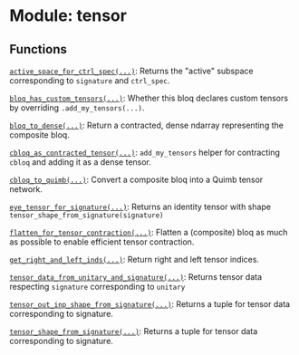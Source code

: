 # Module: tensor






## Functions

[`active_space_for_ctrl_spec(...)`](../../qualtran/simulation/tensor/active_space_for_ctrl_spec.md): Returns the "active" subspace corresponding to `signature` and `ctrl_spec`.

[`bloq_has_custom_tensors(...)`](../../qualtran/simulation/tensor/bloq_has_custom_tensors.md): Whether this bloq declares custom tensors by overriding `.add_my_tensors(...)`.

[`bloq_to_dense(...)`](../../qualtran/simulation/tensor/bloq_to_dense.md): Return a contracted, dense ndarray representing the composite bloq.

[`cbloq_as_contracted_tensor(...)`](../../qualtran/simulation/tensor/cbloq_as_contracted_tensor.md): `add_my_tensors` helper for contracting `cbloq` and adding it as a dense tensor.

[`cbloq_to_quimb(...)`](../../qualtran/simulation/tensor/cbloq_to_quimb.md): Convert a composite bloq into a Quimb tensor network.

[`eye_tensor_for_signature(...)`](../../qualtran/simulation/tensor/eye_tensor_for_signature.md): Returns an identity tensor with shape `tensor_shape_from_signature(signature)`

[`flatten_for_tensor_contraction(...)`](../../qualtran/simulation/tensor/flatten_for_tensor_contraction.md): Flatten a (composite) bloq as much as possible to enable efficient tensor contraction.

[`get_right_and_left_inds(...)`](../../qualtran/simulation/tensor/get_right_and_left_inds.md): Return right and left tensor indices.

[`tensor_data_from_unitary_and_signature(...)`](../../qualtran/simulation/tensor/tensor_data_from_unitary_and_signature.md): Returns tensor data respecting `signature` corresponding to `unitary`

[`tensor_out_inp_shape_from_signature(...)`](../../qualtran/simulation/tensor/tensor_out_inp_shape_from_signature.md): Returns a tuple for tensor data corresponding to signature.

[`tensor_shape_from_signature(...)`](../../qualtran/simulation/tensor/tensor_shape_from_signature.md): Returns a tuple for tensor data corresponding to signature.

